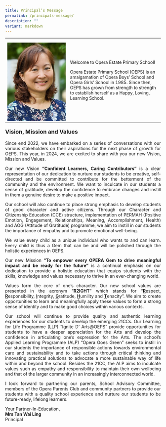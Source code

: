 ```yaml
---
title: Principal’s Message
permalink: /principals-message/
description: ""
variant: markdown
---
```

<table style="border-collapse:collapse;border:none;mso-yfti-tbllook:1184;mso-padding-alt:
 0cm 5.4pt 0cm 5.4pt;mso-border-insideh:none;mso-border-insidev:none" cellpadding="0" cellspacing="0" border="0" class="MsoTableGrid"><tbody><tr style="mso-yfti-irow:0;mso-yfti-firstrow:yes;mso-yfti-lastrow:yes"><td style="width:141.5pt;padding:0cm 5.4pt 0cm 5.4pt" valign="top" width="189"><p style="margin-bottom:0cm;text-align:justify;text-justify:
  inter-ideograph;line-height:normal" class="MsoNormal"><span style="font-size:14.0pt;mso-bidi-font-size:
  10.0pt;mso-fareast-font-family:Arial;mso-bidi-font-family:Calibri;mso-bidi-theme-font:
  minor-latin;color:#484848"><img src="/images/p2024.jpg"></span></p></td><td>
	
<p style="font-size:18px:" align="justify">Welcome to Opera Estate Primary School! <br>
	
Opera Estate Primary School (OEPS) is an amalgamation of Opera Boys’ School and Opera Girls’ School in 1985. Since then, OEPS has grown from strength to strength to establish herself as a Happy, Loving, Learning School. </p></td>
	
	
</tr>
</tbody>
</table>

<p style="font-size:18px;" align="justify"><b>Vision, Mission and Values</b></p>

<p style="font-size:18px:" align="justify">Since end 2022, we have embarked on a series of conversations with our various stakeholders on their aspirations for the next phase of growth for OEPS. This year, in 2024, we are excited to share with you our new Vision, Mission and Values.
</p>

<p style="font-size:18px:" align="justify">Our new Vision <b>“Confident Learners, Caring Contributors”</b> is a clear representation of our dedication to nurture our students to be creative, self-directed and be committed to contribute for the betterment of the community and the environment. We want to inculcate in our students a sense of gratitude, develop the confidence to embrace changes and instill in them a genuine desire to make a positive impact. 
</p>

<p style="font-size:18px:" align="justify">Our school will also continue to place strong emphasis to develop students of good character and active citizens. Through our Character and Citizenship Education (CCE) structure, implementation of PERMAH (Positive Emotion, Engagement, Relationships, Meaning, Accomplishment, Health) and AOG (Attitude of Gratitude) programme, we aim to instill in our students the importance of empathy and to promote emotional well-being.
</p>

<p style="font-size:18px:" align="justify">We value every child as a unique individual who wants to and can learn. Every child is thus a Gem that can be and will be polished through the holistic experiences in OEPS. 
</p>

<p style="font-size:18px:" align="justify">Our new Mission <b>“To empower every OPERA Gem to drive meaningful impact and be ready for the future”</b> is a continual emphasis on our dedication to provide a holistic education that equips students with the skills, knowledge and values necessary to thrive in an ever-changing world. 
</p>

<p style="font-size:18px:" align="justify">Values form the core of one’s character. Our new school values are presented in the acronym “<b>R2IGHT</b>” which stands for “<b><u>R</u></b>espect, <b><u>R</u></b>esponsibility, <b><u>I</u></b>ntegrity, <b><u>G</u></b>ratitude, <b><u>H</u></b>umility and <b><u>T</u></b>enacity”. We aim to create opportunities to learn and meaningfully apply these values to form a strong sense of identity and to make good choices within various contexts. 
</p>

<p style="font-size:18px:" align="justify">Our school will continue to provide quality and authentic learning experiences for our students to develop the emerging 21CCs. Our Learning for Life Programme (LLP) “Ignite D’ Arts@OEPS” provide opportunities for students to have a deeper appreciation for the Arts and develop the confidence in articulating one’s expression for the Arts.  The school’s Applied Learning Programme (ALP) “Opera Goes Green” seeks to instill in our students the importance of responsible actions towards environmental care and sustainability and to take actions through critical thinking and innovating practical solutions to advocate a more sustainable way of life within and beyond the school. Besides the 21CC, the ALP aims to inculcate values such as empathy and responsibility to maintain their own wellbeing and that of the larger community in an increasingly interconnected world.
</p>

<p style="font-size:18px:" align="justify">I look forward to partnering our parents, School Advisory Committee, members of the Opera Parents Club and community partners to provide our students with a quality school experience and nurture our students to be future-ready, lifelong learners.
</p>

<p style="font-size:18px:" align="justify">Your Partner-In-Education,<br><strong>Mrs Tan Wai Ling<br></strong>Principal</p>
